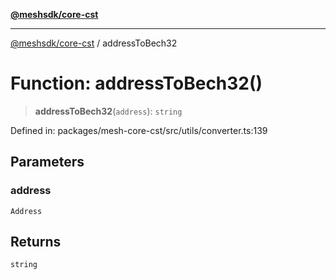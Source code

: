 [**@meshsdk/core-cst**](../README.md)

***

[@meshsdk/core-cst](../globals.md) / addressToBech32

# Function: addressToBech32()

> **addressToBech32**(`address`): `string`

Defined in: packages/mesh-core-cst/src/utils/converter.ts:139

## Parameters

### address

`Address`

## Returns

`string`
